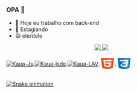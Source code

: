 ### OPA 👋

- 🔭 Hoje eu trabalho com back-end
- 🌱 Estagiando
- 😄 ele/dele

<div align="center">
  <a href="https://github.com/ksmkyo">
  <img height="180em" src="https://github-readme-stats.vercel.app/api?username=ksmkyo&show_icons=true&theme=tokyonight&include_all_commits=true&count_private=true"/>
  <img height="180em" src="https://github-readme-stats.vercel.app/api/top-langs/?username=ksmkyo&layout=compact&langs_count=7&theme=tokyonight"/>
</div>

<div style="display: inline_block"><br>
  <img align="center" alt="Kaua-Js" height="30" width="40" src="https://cdn.jsdelivr.net/gh/devicons/devicon/icons/php/php-original.svg" />
  <img align="center" alt="Kaua-jsde" height="30" width="40" src="https://cdn.jsdelivr.net/gh/devicons/devicon/icons/nodejs/nodejs-original.svg" />
  <img align="center" alt="Kaua-LAV" height="30" width="40" src="https://cdn.jsdelivr.net/gh/devicons/devicon/icons/laravel/laravel-plain-wordmark.svg" />
  <img align="center" alt="Kaua-HTML" height="30" width="40" src="https://raw.githubusercontent.com/devicons/devicon/master/icons/html5/html5-original.svg">
  <img align="center" alt="Kaua-CSS" height="30" width="40" src="https://raw.githubusercontent.com/devicons/devicon/master/icons/css3/css3-original.svg">
          
  
  
</div>

 ##
  ![Snake animation](https://github.com/ksmkyo/ksmkyo/blob/output/github-contribution-grid-snake.svg)
